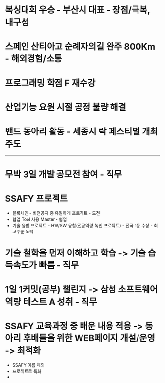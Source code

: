 # 복싱대회 우승 - 부산시 대표 - 장점/극복, 내구성

# 스페인 산티아고 순례자의길 완주 800Km - 해외경험/소통

# 프로그래밍 학점 F 재수강 

# 산업기능 요원 시절 공정 불량 해결 

# 밴드 동아리 활동 - 세종시 락 페스티벌 개최 주도 

---------------------------------------------------------

# 무박 3일 개발 공모전 참여 - 직무

# SSAFY 프로젝트

- 블록체인 - 비전공자 중 유일하게 프로젝트 - 도전
- 협업 Tool 사용 Master - 협업
- 기술 융합 프로젝트 - HW/SW 융합(전공역량 녹인 프로젝트) -  전국 1등 수상 - 최고수준 노력

# 기술 철학을 먼저 이해하고 학습 -> 기술 습득속도가 빠름 - 직무

# 1일 1커밋(공부) 챌린지 -> 삼성 소프트웨어 역량 테스트 A 성취 - 직무

# SSAFY 교육과정 중 배운 내용 적용 -> 동아리 후배들을 위한 WEB페이지 개설/운영 -> 최적화













* SSAFY 이름 제외
* 프로젝트로 특화 
* 
